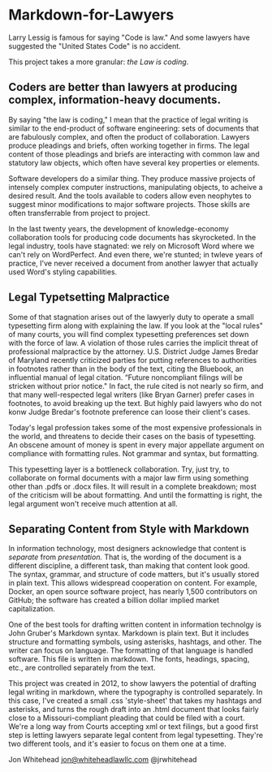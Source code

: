 # Markdown-for-Lawyers

Larry Lessig is famous for saying "Code is law."  And some lawyers have suggested the "United States Code" is no accident. 

This project takes a more granular:  *the Law is coding*. 

## Coders are better than lawyers at producing complex, information-heavy documents.  

By saying "the law is coding," I mean that the practice of legal writing is similar to the end-product of software engineering: sets of documents that are fabulously complex, and often the product of collaboration.  Lawyers produce pleadings and briefs, often working together in firms.  The legal content of those pleadings and briefs are interacting with common law and statutory law objects, which often have several key properties or elements.    

Software developers do a similar thing. They produce massive projects of intensely complex computer instructions, manipulating objects, to acheive a desired result.  And the tools available to coders allow even neophytes to suggest minor modifications to major software projects.   Those skills are often transferrable from project to project.   

In the last twenty years, the development of knowledge-economy collaboration tools for producing code documents has skyrocketed.  In the legal industry, tools have stagnated: we rely on Microsoft Word where we can't rely on WordPerfect.  And even there, we're stunted;  in twleve years of practice, I've never received a document from another lawyer that actually used Word's styling capabilities.     

## Legal Typetsetting Malpractice
Some of that stagnation arises out of the lawyerly duty to operate a small typesetting firm along with explaining the law.  If you look at the "local rules" of many courts, you will find complex typesetting preferences set down with the force of law.  A violation of those rules carries the implicit threat of professional malpractice by the attorney.    U.S. District Judge James Bredar of Maryland recently criticized parties for putting references to authorities in footnotes rather than in the body of the text, citing the Bluebook, an influential manual of legal citation. “Future noncompliant filings will be stricken without prior notice." In fact, the rule cited is not nearly so firm, and that many well-respected legal writers (like Bryan Garner) prefer cases in footnotes, to avoid breaking up the text. But highly paid lawyers who do not konw Judge Bredar's footnote preference can loose their client's cases.  

Today's legal profession takes some of the most expensive professionals in the world, and threatens to decide their cases on the basis of typesetting. An obscene amount of money is spent in every major appellate argument on compliance with formatting rules.  Not grammar and syntax, but formatting.  

This typesetting layer is a bottleneck collaboration.  Try, just try, to collaborate on formal documents with a major law firm using something other than .pdfs or .docx files.  It will result in a complete breakdown; most of the criticism will be about formatting.  And until the formatting is right, the legal argument won't receive much attention at all.  

## Separating Content from Style with Markdown

In information technology, most designers acknowledge that content is *separate* from *presentation.*  That is, the wording of the document is a different discipline, a different task, than making that content look good.  The syntax, grammar, and structure of code matters, but it's usually stored in plain text.  This allows widespread cooperation on content.  For example, Docker, an open source software project, has nearly 1,500 contributors on GitHub; the software has created a billion dollar implied market capitalization. 

One of the best tools for drafting written content in information technolgy is John Gruber's Markdown syntax.  Markdown is plain text.  But it includes structure and formatting symbols, using asterisks, hashtags, and other.  The writer can focus on language.  The formatting of that language is handled software.  This file is written in markdown.  The fonts, headings, spacing, etc., are controlled separately from the text. 

This project was created in 2012, to show lawyers the potential of drafting legal writing in markdown, where the typography is controlled separately.  In this case, I've created a small .css 'style-sheet' that takes my hashtags and asterisks, and turns the rough draft into an .html document that looks fairly close to a Missouri-compliant pleading that could be filed with a court.  We're a long way from Courts accepting xml or text filings, but a good first step is letting lawyers separate legal content from legal typesetting.  They're two different tools, and it's easier to focus on them one at a time. 

Jon Whitehead
jon@whiteheadlawllc.com
@jrwhitehead




